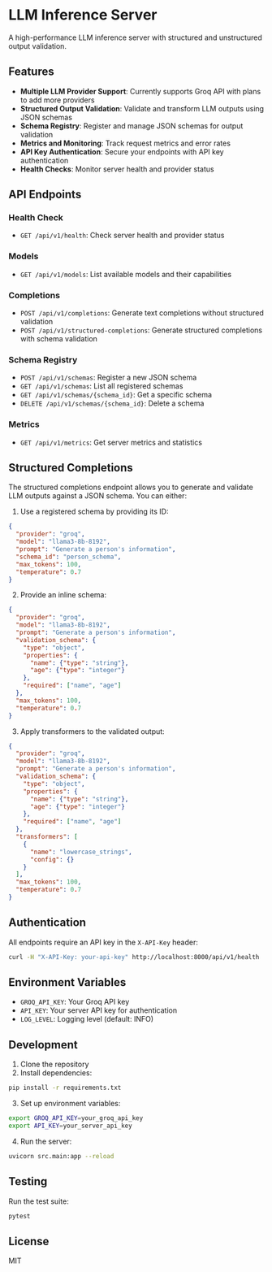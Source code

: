 # LLM Inference Server

A high-performance LLM inference server with structured and unstructured output validation.

## Features

- **Multiple LLM Provider Support**: Currently supports Groq API with plans to add more providers
- **Structured Output Validation**: Validate and transform LLM outputs using JSON schemas
- **Schema Registry**: Register and manage JSON schemas for output validation
- **Metrics and Monitoring**: Track request metrics and error rates
- **API Key Authentication**: Secure your endpoints with API key authentication
- **Health Checks**: Monitor server health and provider status

## API Endpoints

### Health Check
- `GET /api/v1/health`: Check server health and provider status

### Models
- `GET /api/v1/models`: List available models and their capabilities

### Completions
- `POST /api/v1/completions`: Generate text completions without structured validation
- `POST /api/v1/structured-completions`: Generate structured completions with schema validation

### Schema Registry
- `POST /api/v1/schemas`: Register a new JSON schema
- `GET /api/v1/schemas`: List all registered schemas
- `GET /api/v1/schemas/{schema_id}`: Get a specific schema
- `DELETE /api/v1/schemas/{schema_id}`: Delete a schema

### Metrics
- `GET /api/v1/metrics`: Get server metrics and statistics

## Structured Completions

The structured completions endpoint allows you to generate and validate LLM outputs against a JSON schema. You can either:

1. Use a registered schema by providing its ID:
```json
{
  "provider": "groq",
  "model": "llama3-8b-8192",
  "prompt": "Generate a person's information",
  "schema_id": "person_schema",
  "max_tokens": 100,
  "temperature": 0.7
}
```

2. Provide an inline schema:
```json
{
  "provider": "groq",
  "model": "llama3-8b-8192",
  "prompt": "Generate a person's information",
  "validation_schema": {
    "type": "object",
    "properties": {
      "name": {"type": "string"},
      "age": {"type": "integer"}
    },
    "required": ["name", "age"]
  },
  "max_tokens": 100,
  "temperature": 0.7
}
```

3. Apply transformers to the validated output:
```json
{
  "provider": "groq",
  "model": "llama3-8b-8192",
  "prompt": "Generate a person's information",
  "validation_schema": {
    "type": "object",
    "properties": {
      "name": {"type": "string"},
      "age": {"type": "integer"}
    },
    "required": ["name", "age"]
  },
  "transformers": [
    {
      "name": "lowercase_strings",
      "config": {}
    }
  ],
  "max_tokens": 100,
  "temperature": 0.7
}
```

## Authentication

All endpoints require an API key in the `X-API-Key` header:

```bash
curl -H "X-API-Key: your-api-key" http://localhost:8000/api/v1/health
```

## Environment Variables

- `GROQ_API_KEY`: Your Groq API key
- `API_KEY`: Your server API key for authentication
- `LOG_LEVEL`: Logging level (default: INFO)

## Development

1. Clone the repository
2. Install dependencies:
```bash
pip install -r requirements.txt
```

3. Set up environment variables:
```bash
export GROQ_API_KEY=your_groq_api_key
export API_KEY=your_server_api_key
```

4. Run the server:
```bash
uvicorn src.main:app --reload
```

## Testing

Run the test suite:
```bash
pytest
```

## License

MIT 